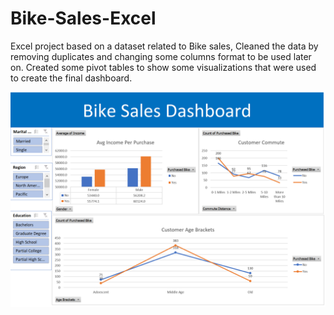 # Bike-Sales-Excel
Excel project based on a dataset related to Bike sales, Cleaned the data by removing duplicates and changing some columns format to be used later on. Created some pivot tables to show some visualizations that were used to create the final dashboard.

![My Image](Dashboard.png)
